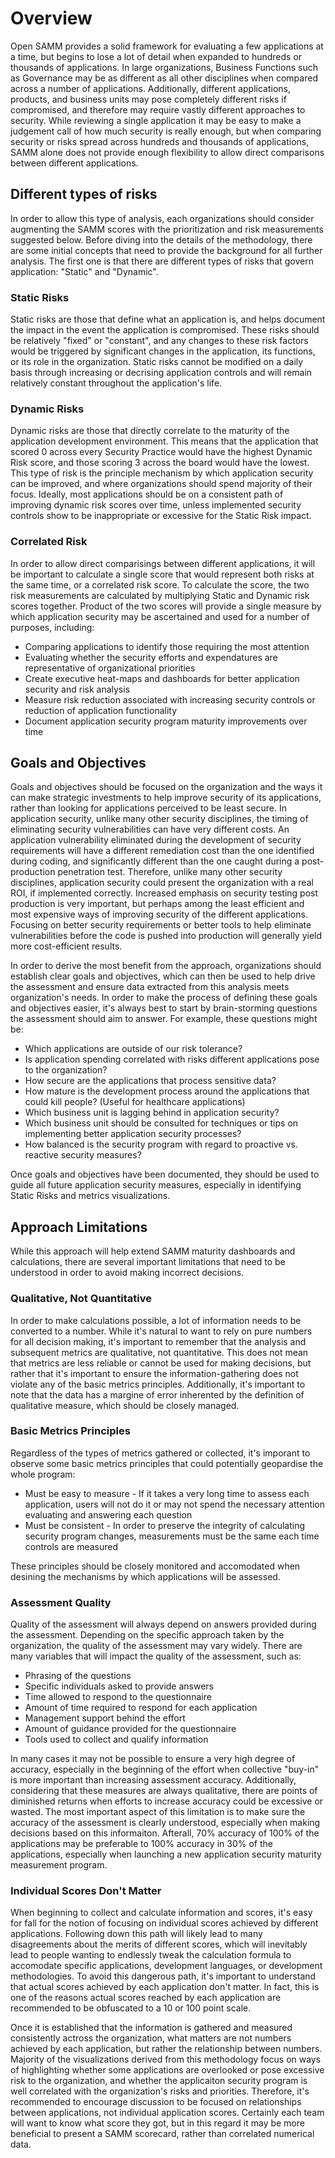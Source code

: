 # Overview

Open SAMM provides a solid framework for evaluating a few applications at a time, but begins to lose a lot of detail when expanded to hundreds or thousands of applications. In large organizations, Business Functions such as Governance may be as different as all other disciplines when compared across a number of applications. Additionally, different applications, products, and business units may pose completely different risks if compromised, and therefore may require vastly different approaches to security. While reviewing a single application it may be easy to make a judgement call of how much security is really enough, but when comparing security or risks spread across hundreds and thousands of applications, SAMM alone does not provide enough flexibility to allow direct comparisons between different applications.

## Different types of risks

In order to allow this type of analysis, each organizations should consider augmenting the SAMM scores with the prioritization and risk measurements suggested below. Before diving into the details of the methodology, there are some initial concepts that need to provide the background for all further analysis. The first one is that there are different types of risks that govern application: "Static" and "Dynamic".

### Static Risks

Static risks are those that define what an application is, and helps document the impact in the event the application is compromised. These risks should be relatively "fixed" or "constant", and any changes to these risk factors would be triggered by significant changes in the application, its functions, or its role in the organization. Static risks cannot be modified on a daily basis through increasing or decrising application controls and will remain relatively constant throughout the application's life.

### Dynamic Risks

Dynamic risks are those that directly correlate to the maturity of the application development environment. This means that the application that scored 0 across every Security Practice would have the highest Dynamic Risk score, and those scoring 3 across the board would have the lowest. This type of risk is the principle mechanism by which application security can be improved, and where organizations should spend majority of their focus. Ideally, most applications should be on a consistent path of improving dynamic risk scores over time, unless implemented security controls show to be inappropriate or excessive for the Static Risk impact.

### Correlated Risk

In order to allow direct comparisings between different applications, it will be important to calculate a single score that would represent both risks at the same time, or a correlated risk score. To calculate the score, the two risk measurements are calculated by multiplying Static and Dynamic risk scores together. Product of the two scores will provide a single measure by which application security may be ascertained and used for a number of purposes, including:
* Comparing applications to identify those requiring the most attention
* Evaluating whether the security efforts and expendatures are representative of organizational priorities
* Create executive heat-maps and dashboards for better application security and risk analysis
* Measure risk reduction associated with increasing security controls or reduction of application functionality
* Document application security program maturity improvements over time

## Goals and Objectives

Goals and objectives should be focused on the organization and the ways it can make strategic investments to help improve security of its applications, rather than looking for applications perceived to be least secure. In application security, unlike many other security disciplines, the timing of eliminating security vulnerabilities can have very different costs. An application vulnerability eliminated during the development of security requirements will have a different remediation cost than the one identified during coding, and significantly different than the one caught during a post-production penetration test. Therefore, unlike many other security disciplines, application security could present the organization with a real ROI, if implemented correctly. Increased emphasis on security testing post production is very important, but perhaps among the least efficient and most expensive ways of improving security of the different applications. Focusing on better security requirements or better tools to help eliminate vulnerabilities before the code is pushed into production will generally yield more cost-efficient results.

In order to derive the most benefit from the approach, organizations should establish clear goals and objectives, which can then be used to help drive the assessment and ensure data extracted from this analysis meets organization's needs. In order to make the process of defining these goals and objectives easier, it's always best to start by brain-storming questions the assessment should aim to answer. For example, these questions might be:

* Which applications are outside of our risk tolerance?
* Is application spending correlated with risks different applications pose to the organization?
* How secure are the applications that process sensitive data?
* How mature is the development process around the applications that could kill people? (Useful for healthcare applications)
* Which business unit is lagging behind in application security?
* Which business unit should be consulted for techniques or tips on implementing better application security processes?
* How balanced is the security program with regard to proactive vs. reactive security measures?

Once goals and objectives have been documented, they should be used to guide all future application security measures, especially in identifying Static Risks and metrics visualizations.

## Approach Limitations

While this approach will help extend SAMM maturity dashboards and calculations, there are several important limitations that need to be understood in order to avoid making incorrect decisions.

### Qualitative, Not Quantitative

In order to make calculations possible, a lot of information needs to be converted to a number. While it's natural to want to rely on pure numbers for all decision making, it's important to remember that the analysis and subsequent metrics are qualitative, not quantitative. This does not mean that metrics are less reliable or cannot be used for making decisions, but rather that it's important to ensure the information-gathering does not violate any of the basic metrics principles. Additionally, it's important to note that the data has a margine of error inherented by the definition of qualitative measure, which should be closely managed.

### Basic Metrics Principles

Regardless of the types of metrics gathered or collected, it's imporant to observe some basic metrics principles that could potentially geopardise the whole program:

* Must be easy to measure - If it takes a very long time to assess each application, users will not do it or may not spend the necessary attention evaluating and answering each question
* Must be consistent - In order to preserve the integrity of calculating security program changes, measurements must be the same each time controls are measured

These principles should be closely monitored and accomodated when desining the mechanisms by which applications will be assessed.

### Assessment Quality

Quality of the assessment will always depend on answers provided during the assessment. Depending on the specific approach taken by the organization, the quality of the assessment may vary widely. There are many variables that will impact the quality of the assessment, such as:

* Phrasing of the questions
* Specific individuals asked to provide answers
* Time allowed to respond to the questionnaire
* Amount of time required to respond for each application
* Management support behind the effort
* Amount of guidance provided for the questionnaire
* Tools used to collect and qualify information

In many cases it may not be possible to ensure a very high degree of accuracy, especially in the beginning of the effort when collective "buy-in" is more important than increasing assessment accuracy. Additionally, considering that these measures are always qualitative, there are points of diminished returns when efforts to increase accuracy could be excessive or wasted. The most important aspect of this limitation is to make sure the accuracy of the assessment is clearly understood, especially when making decisions based on this informaiton. Afterall, 70% accuracy of 100% of the applications may be preferable to 100% accuracy in 30% of the applications, especially when launching a new application security maturity measurement program.

### Individual Scores Don't Matter

When beginning to collect and calculate information and scores, it's easy for fall for the notion of focusing on individual scores achieved by different applications. Following down this path will likely lead to many disagreements about the merits of different scores, which will inevitably lead to people wanting to endlessly tweak the calculation formula to accomodate specific applications, development languages, or development methodologies. To avoid this dangerous path, it's important to understand that actual scores achieved by each application don't matter. In fact, this is one of the reasons actual scores reached by each application are recommended to be obfuscated to a 10 or 100 point scale.

Once it is established that the information is gathered and measured consistently actross the organization, what matters are not numbers achieved by each application, but rather the relationship between numbers. Majority of the visualizations derived from this methodology focus on ways of highlighting whether some applications are overlooked or pose excessive risk to the organization, and whether the applicaiton security program is well correlated with the organization's risks and priorities. Therefore, it's recommended to encourage discussion to be focused on relationships between applications, not individual application scores. Certainly each team will want to know what score they got, but in this regard it may be more beneficial to present a SAMM scorecard, rather than correlated numerical data.


















